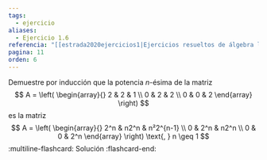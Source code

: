 ```yaml
---
tags:
  - ejercicio
aliases:
  - Ejercicio 1.6
referencia: "[[estrada2020ejercicios1|Ejercicios resueltos de álgebra lineal. Volumen I]]"
pagina: 11
orden: 6
---
```

Demuestre por inducción que la potencia $n$-ésima de la matriz
$$
A = \left(
\begin{array}{}
2 & 2 & 1 \\
0 & 2 & 2 \\
0 & 0 & 2
\end{array}
\right)
$$
es la matriz
$$
A = \left(
\begin{array}{}
2^n & n2^n & n²2^{n-1} \\
0 & 2^n & n2^n \\
0 & 0 & 2^n
\end{array}
\right)
\text{, }
n \geq 1
$$
:multiline-flashcard:
Solución
:flashcard-end:
